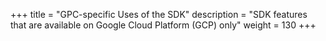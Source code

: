 +++
title = "GPC-specific Uses of the SDK"
description = "SDK features that are available on Google Cloud Platform (GCP) only"
weight = 130
+++